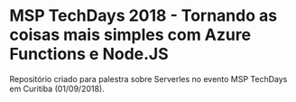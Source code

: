 # MSP TechDays 2018 - Tornando as coisas mais simples com Azure Functions e Node.JS

Repositório criado para palestra sobre Serverles no evento MSP TechDays em Curitiba (01/09/2018).